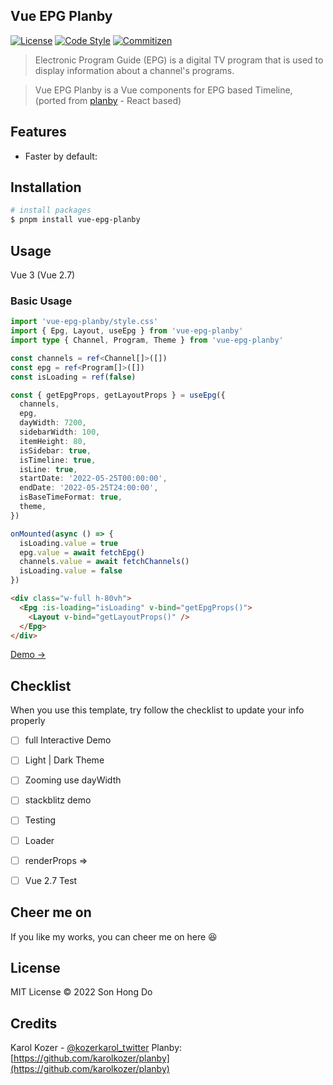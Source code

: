 ## Vue EPG Planby
[![License](https://img.shields.io/github/license/logustra/vue-epg-planby)](https://github.com/sondh0127/vue-epg-planby/blob/master/license.md)
[![Code Style](https://img.shields.io/badge/code_style-standard-brightgreen.svg)](https://standardjs.com)
[![Commitizen](https://img.shields.io/badge/commitizen-friendly-brightgreen.svg)](http://commitizen.github.io/cz-cli)

> Electronic Program Guide (EPG) is a digital TV program that is used to display information about a channel's programs.

> Vue EPG Planby is a Vue components for EPG based Timeline, (ported from [planby](https://github.com/karolkozer/planby) - React based)

## Features
- Faster by default:

## Installation
```sh
# install packages
$ pnpm install vue-epg-planby
```


## Usage
Vue 3 (Vue 2.7)
### Basic Usage
```ts
import 'vue-epg-planby/style.css'
import { Epg, Layout, useEpg } from 'vue-epg-planby'
import type { Channel, Program, Theme } from 'vue-epg-planby'

const channels = ref<Channel[]>([])
const epg = ref<Program[]>([])
const isLoading = ref(false)

const { getEpgProps, getLayoutProps } = useEpg({
  channels,
  epg,
  dayWidth: 7200,
  sidebarWidth: 100,
  itemHeight: 80,
  isSidebar: true,
  isTimeline: true,
  isLine: true,
  startDate: '2022-05-25T00:00:00',
  endDate: '2022-05-25T24:00:00',
  isBaseTimeFormat: true,
  theme,
})

onMounted(async () => {
  isLoading.value = true
  epg.value = await fetchEpg()
  channels.value = await fetchChannels()
  isLoading.value = false
})

```

```html
<div class="w-full h-80vh">
  <Epg :is-loading="isLoading" v-bind="getEpgProps()">
    <Layout v-bind="getLayoutProps()" />
  </Epg>
</div>
```

[Demo →](https://stackblitz.com/edit/vue-epg-planby-demo?file=src%2FApp.vue)


## Checklist
When you use this template, try follow the checklist to update your info properly

- [ ] full Interactive Demo
- [ ] Light | Dark Theme
- [ ] Zooming use dayWidth
- [ ] stackblitz demo
- [ ] Testing
- [ ] Loader
- [ ] renderProps => <component/>
- [ ] Vue 2.7 Test


## Cheer me on
If you like my works, you can cheer me on here 😆

<!-- &nbsp; &nbsp; [Trakteer](https://trakteer.id/sondh0127/tip)<br> -->

## License
MIT License © 2022 Son Hong Do

## Credits

Karol Kozer - [@kozerkarol_twitter](https://twitter.com/kozerkarol)
Planby: [https://github.com/karolkozer/planby](https://github.com/karolkozer/planby)
